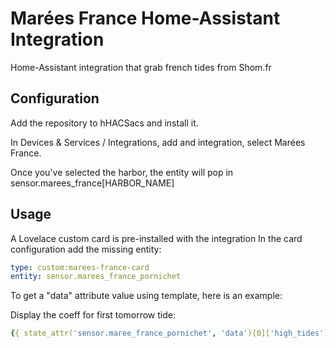 # Marées France Home-Assistant Integration

Home-Assistant integration that grab french tides from Shom.fr

## Configuration

Add the repository to hHACSacs and install it.

In Devices & Services / Integrations, add and integration, select Marées France.

Once you've selected the harbor, the entity will pop in sensor.marees_france[HARBOR_NAME]


## Usage

A Lovelace custom card is pre-installed with the integration
In the card configuration add the missing entity:

```yaml
type: custom:marees-france-card
entity: sensor.marees_france_pornichet
```

To get a "data" attribute value using template, here is an example:

Display the coeff for first tomorrow tide:

```yaml
{{ state_attr('sensor.maree_france_pornichet', 'data')[0]['high_tides'][0]['coefficient'] }}
```
